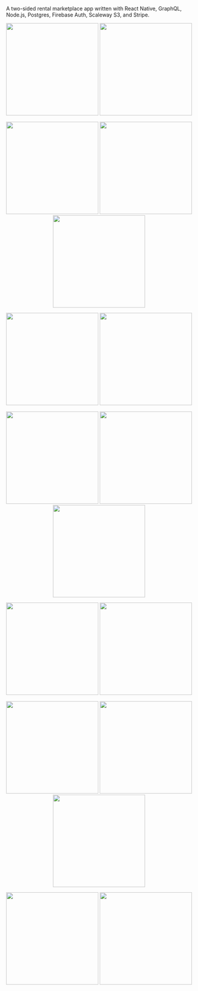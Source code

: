 A two-sided rental marketplace app written with React Native, GraphQL, Node.js, Postgres, Firebase Auth, Scaleway S3, and Stripe.


<p float="left" align="middle">
<img src="./images/1.jpg?raw=rue" width="250">
<img src="./images/2.jpg?raw=rue" width="250">
</p>
<p float="left" align="middle">
<img src="./images/3.jpg?raw=rue" width="250">
<img src="./images/4.jpg?raw=rue" width="250">
<img src="./images/5.jpg?raw=rue" width="250">
</p>
<p float="left" align="middle">
<img src="./images/6.jpg?raw=rue" width="250">
<img src="./images/7.jpg?raw=rue" width="250">
</p>
<p float="left" align="middle">
<img src="./images/9.jpg?raw=rue" width="250">
<img src="./images/8.jpg?raw=rue" width="250">
<img src="./images/10.jpg?raw=rue" width="250">
</p>
<p float="left" align="middle">
<img src="./images/11.jpg?raw=rue" width="250">
<img src="./images/12.jpg?raw=rue" width="250">
</p>
<p float="left" align="middle">
<img src="./images/13.jpg?raw=rue" width="250">
<img src="./images/14.jpg?raw=rue" width="250">
<img src="./images/15.jpg?raw=rue" width="250">
</p>
<p float="left" align="middle">
<img src="./images/16.jpg?raw=rue" width="250">
<img src="./images/17.jpg?raw=rue" width="250">
</p>